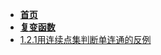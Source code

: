 - [**首页**](/README.md)
- [**复变函数**](/doc/数学工具/复变函数/README.md)
- [1.2.1用连续点集判断单连通的反例](/doc/数学工具/复变函数/1.2.1用连续点集判断单连通的反例.md)
